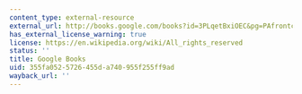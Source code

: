 ```yaml
---
content_type: external-resource
external_url: http://books.google.com/books?id=3PLqetBxiOEC&pg=PAfrontcover
has_external_license_warning: true
license: https://en.wikipedia.org/wiki/All_rights_reserved
status: ''
title: Google Books
uid: 355fa052-5726-455d-a740-955f255ff9ad
wayback_url: ''
---
```

